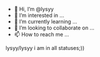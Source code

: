 - 👋 Hi, I’m @lysyy
- 👀 I’m interested in ...
- 🌱 I’m currently learning ...
- 💞️ I’m looking to collaborate on ...
- 📫 How to reach me ...


lysyy/lysyy i am in all statuses;))

